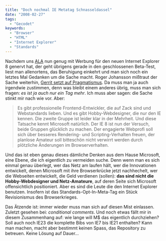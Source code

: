 ```yaml
---
title: "Doch nochmal IE Metatag Schnasseldassel"
date: "2008-02-27"
tags:
  - "Gecodet"
keywords:
  - "Browser"
  - "HTML"
  - "Internet Explorer"
  - "Standards"
---
```


Nachdem uns [ALA](http://alistapart.com/) nun genug mit Werbung für den neuen Internet Explorer 8 genervt hat, der geht übrigens gerade in den geschlossenen Beta-Test, liest man allenortens, das Beruhigung einkehrt und man sich noch ein letztes Mal Gedanken um die Sache macht. Roger Johansson mißtraut der Sache weiterhin, [Gerrit setzt auf Pragmatismus](http://praegnanz.de/weblog/der-segen-der-stagnation). Da muss man ja auch irgendwie zustimmen, denn was bleibt einem anderes übrig, muss man sich fragen: _es ist ja auch nur ein Tag mehr_. Ich muss aber sagen: die Sache stinkt mir nach wie vor. Aber:

> Es gibt professionelle Frontend-Entwickler, die auf Zack sind und Webstandards lieben. Und es gibt Hobby-Webdesigner, die nur den IE kennen. Die zweite Gruppe ist leider klar in der Mehrheit. Und diese Tatsache kennt Microsoft natürlich. Der IE 8 ist nun der Versuch, beide Gruppen glücklich zu machen. Der engagierte Webprofi soll sich über besseres Rendering- und Scripting-Verhalten freuen, der planlose Amateur soll bitteschön nicht verwirrt werden durch plötzliche Änderungen im Browserverhalten.

Und das ist eben genau dieses dämliche Denken aus dem Hause Microsoft, eine Ebene, die ich eigentlich zu vermeiden suche. Denn wenn man es sich einmal genau überlegt, wer das Netz am laufen hält, wer die Innovationen entwickelt, denen Microsoft mit ihre Browserkrücke jetzt nachhechelt, wer die Webseiten entwickelt, die Geld verdienen (sollen): **das sind nicht die Hobby-Webdesigner und Netz-Amateure**, auf deren Seite sich Microsoft offensichtlich positioniert. Aber es sind die Leute die den Internet Explorer benutzen. Insofern ist das Standards-Opt-In-Meta-Tag ein Stück Revisionismus des Browserkrieges.

Das Ätzende ist: immer wieder muss man sich auf diesen Mist einlassen. Zuletzt gesehen bei: _conditional comments_. Und noch etwas fällt mir in diesem Zusammenhang auf: wie lange will M$ das eigentlich durchziehen? Soll auch noch IE23 die komplette Bibs von IE7 bis IE21 enthalten? Kann man machen, macht aber bestimmt keinen Spass, das Repository zu betreuen. Keine Lösung auf Dauer…
